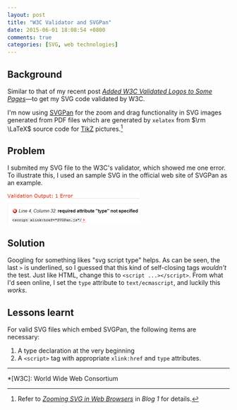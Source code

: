 ```yaml
---
layout: post
title: "W3C Validator and SVGPan"
date: 2015-06-01 18:08:54 +0800
comments: true
categories: [SVG, web technologies]
---
```


Background
---

Similar to that of my recent post
[*Added W3C Validated Logos to Some Pages*][pp]—to get my SVG code
validated by W3C.

I'm now using [SVGPan] for the zoom and drag functionality in SVG
images generated from PDF files which are generated by `xelatex` from
$\rm \LaTeX$ source code for [TikZ] pictures.[^pp_svgpan]

Problem
---

I submited my SVG file to the W3C's validator, which showed me one
error.  To illustrate this, I used an sample SVG in the official web
site of SVGPan as an example.

<picture class="fancybox" title="SVGPan's SVG validation test result">
<source srcset="/images/posts/W3CSVG/err1292.png"
media="(min-width: 1292px)"></source>
<source srcset="/images/posts/W3CSVG/err471.png"
media="(min-width: 471px)"></source>
<img alt="SVGPan's SVG validation fails"
src="/images/posts/W3CSVG/err300.png" />
</picture>

<!-- more -->

Solution
---

Googling for something likes "svg script type" helps.  As can be seen,
the last `>` is underlined, so I guessed that this kind of
self-closing tags *wouldn't* the test.  Just like HTML, change this to
`<script ...></script>`.  From what I'd seen online, I set the `type`
attribute to `text/ecmascript`, and luckily this *works*.

Lessons learnt
---

For valid SVG files which embed SVGPan, the following items are
necessary:

1. A type declaration at the very beginning
2. A `<script>` tag with appropriate `xlink:href` and `type`
attributes.

---
[^pp_svgpan]:
    Refer to [*Zooming SVG in Web Browsers*][pp2] in *Blog 1* for
    details.

[pp]: /blog/2015/05/23/added-w3c-validated-logos-to-some-pages/
[SVGPan]: https://www.cyberz.org/blog/2009/12/08/svgpan-a-javascript-svg-panzoomdrag-library/
[TikZ]: http://www.texample.net/tikz/
[pp2]: /blog/2014/08/02/zooming-svg-in-web-browsers/

*[W3C]: World Wide Web Consortium
